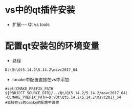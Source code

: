 # vs中的qt插件安装

- 扩展--- Qt vs tools

# 配置qt安装包的环境变量

- 路径

```
D:\Qt\Qt5.14.2\5.14.2\msvc2017_64
```

- cmake中配置直接在vs中添加

```
#set(CMAKE_PREFIX_PATH ${PROJECT_SOURCE_DIR}/../Qt/Qt5.14.2/5.14.2/msvc2017_64)
-DCMAKE_PREFIX_PATH=D:\Qt\Qt5.14.2\5.14.2\msvc2017_64
#直接在vs的cmake的配置中设置
```
